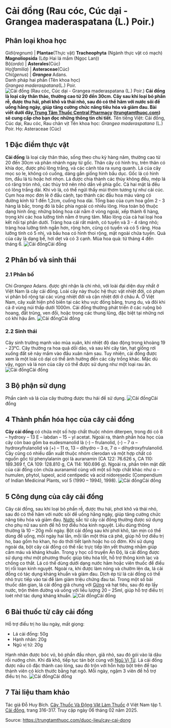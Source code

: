 # Cải đồng (Rau cóc, Cúc dại - Grangea maderaspatana (L.) Poir.)

Phân loại khoa học  
---  
Giới(_regnum_) |  **Plantae**(Thực vật) **Tracheophyta** (Ngành thực vật có mạch) **Magnoliopsida** (Lớp Hai lá mầm (Ngọc Lan))  
Bộ(_ordo_) | **Asterales**(Cúc)  
Họ(_familia_) | **Asteraceae**(Cúc)  
Chi(_genus_) | _**Grangea**_ Adans.  
Danh pháp hai phần (Tên khoa học)  
_Grangea maderaspatana_(L.) Poir.  
![Cải đồng \(Rau cóc, Cúc dại - Grangea maderaspatana \(L.\) Poir.\)](https://trungtamthuoc.com/images/others/cai-dong-1-3007.jpg)
**Cải đồng là loại cây thân thảo, thường cao từ 20 đến 30cm. Cây sau khi loại bỏ phần rễ, được thu hái, phơi khô và thái nhỏ, sau đó có thể hãm với nước sôi để uống hằng ngày, giúp tăng cường chức năng tiêu hóa và giảm đau. Bài viết dưới đây,[Trung Tâm Thuốc Central Pharmacy](https://trungtamthuoc.com/ "Trung Tâm Thuốc Central Pharmacy") ([trungtamthuoc.com](https://trungtamthuoc.com/ "trungtamthuoc.com")) sẽ cung cấp cho bạn đọc những thông tin chi tiết.**
Tên tiếng Việt: Cải đồng, Cúc dại, Rau cóc, Rau chân vịt
Tên khoa học: _Grangea maderaspatana_ (L.) Poir.
Họ: Asteraceae (Cúc)
##  1 Đặc điểm thực vật
**Cải đồng** là loại cây thân thảo, sống theo chu kỳ hàng năm, thường cao từ 20 đến 30cm và phân nhánh ngay từ gốc. Thân cây có hình trụ, trên thân có khía dọc, được phủ lông trắng, và các cành tỏa ra xung quanh.
Lá của cây mọc so le, không có cuống, dáng gần giống hình bầu dục. Gốc lá có hình tim, đầu lá tù hoặc hơi nhọn. Lá được chia thành các thùy không đều, mép lá có răng tròn nhỏ, các thùy trở nên nhỏ dần về phía gốc. Cả hai mặt lá đều có lông trắng dài. Khi vò lá, có thể ngửi thấy mùi thơm tương tự như cải cúc.
Cụm hoa mọc đơn lẻ ở đầu cành, tạo thành các đầu hoa màu vàng có đường kính từ 1 đến 1,2cm, cuống hoa dài. Tổng bao của cụm hoa gồm 2 - 3 hàng lá bắc, trong đó lá bắc phía ngoài có nhiều lông. Hoa toàn bộ thuộc dạng hình ống; những bông hoa cái nằm ở vòng ngoài, xếp thành 6 hàng, trong khi các hoa lưỡng tính nằm ở trung tâm. Mào lông của cả hai loại hoa kết nối tại phần dưới. Tràng hoa cái rất mảnh, có tuyến và 3 - 4 răng nhỏ; tràng hoa lưỡng tính ngắn hơn, rộng hơn, cũng có tuyến và có 5 răng. Hoa lưỡng tính có 5 nhị, và bầu hoa có hình thoi rộng, mặt ngoài chứa tuyến.
Quả của cây là dạng bế, hơi dẹt và có 3 cạnh.
Mùa hoa quả: từ tháng 4 đến tháng 6.
![Cải đồng](https://trungtamthuoc.com/images/item/cai-dong-2.jpg)Cải đồng
##  2 Phân bố và sinh thái
### 2.1 Phân bố
Chi _Grangea_ Adans. được ghi nhận là chi nhỏ, với loài đại diện duy nhất ở Việt Nam là cây cải đồng.
Loài cây này thuộc hệ thực vật nhiệt đới, có phạm vi phân bố rộng tại các vùng nhiệt đới và cận nhiệt đới ở châu Á. Ở Việt Nam, cây xuất hiện phổ biến tại các khu vực đồng bằng, trung du, và đôi khi cả ở vùng núi thấp dưới 1000m. Cải đồng thường phát triển ở các ruộng bỏ hoang, đất trũng, ven đồi, hoặc trong các thung lũng, đặc biệt tại những nơi có khí hậu ẩm.
![Cải đồng](https://trungtamthuoc.com/images/item/cai-dong-8.jpg)Cải đồng
### 2.2 Sinh thái
Cây sinh trưởng mạnh vào mùa xuân, khi nhiệt độ dao động trong khoảng 19 - 23°C. Cây thường ra hoa quả dồi dào, và sau khi cây tàn, hạt giống rơi xuống đất sẽ nảy mầm vào đầu xuân năm sau. Tuy nhiên, cải đồng được xem là một loài cỏ dại có thể ảnh hưởng đến các cây trồng khác. Mặc dù vậy, ngọn và lá non của cây có thể được sử dụng như một loại rau ăn.
![Cải đồng](https://trungtamthuoc.com/images/item/cai-dong-3.jpg)Cải đồng
##  3 Bộ phận sử dụng
Phần cành và lá của cây thường được thu hái để sử dụng.
![Cải đồng](https://trungtamthuoc.com/images/item/cai-dong-4.jpg)Cải đồng
##  4 Thành phần hóa học của cây cải đồng
**Cây cải đồng** có chứa một số hợp chất thuộc nhóm diterpen, trong đó có 8 – hydroxy – 13 E – labdan – 15 – yl acetat. Ngoài ra, thành phần hóa học của cây còn bao gồm ba eudesmanolid là (-) – frulanolid, (-) – 7 α – hydroxyfrulanolid và (+) – 11 α, 13 – dihydro – 3 α, 7 α – dihydroxyfrulanolid. Cây cũng có nhiều dẫn xuất thuộc nhóm clerodan và một hợp chất có nguồn gốc từ phenylalanin gọi là auranamin (CA 122: 76.626 s, CA 110: 189.369 f, CA 109: 128.810 g, CA 114: 160.696 g).
Ngoài ra, phần trên mặt đất của cải đồng còn chứa auranamid cùng với một số hợp chất khác như α – humulen, phytol, lupeol, acid centipedic và acid nidoresedic (Compendium of Indian Medicinal Plants, vol 5 (1990 – 1994), 1998).
![Cải đồng](https://trungtamthuoc.com/images/item/cai-dong-5.jpg)Cải đồng
##  5 Công dụng của cây cải đồng
Cây cải đồng, sau khi loại bỏ phần rễ, được thu hái, phơi khô và thái nhỏ, sau đó có thể hãm với nước sôi để uống hằng ngày, giúp tăng cường chức năng tiêu hóa và giảm đau. [Nước](https://trungtamthuoc.com/hoat-chat/nuoc "Nước") sắc từ cây cải đồng thường được sử dụng cho phụ nữ sau sinh để hỗ trợ điều hòa kinh nguyệt. Liều dùng thông thường là 10 – 20g mỗi ngày.
Bột cải đồng sau khi phơi khô, tán mịn có thể dùng để uống, mỗi ngày hai lần, mỗi lần một thìa cà phê, giúp hỗ trợ điều trị ho, bao gồm ho khan, ho do thời tiết lạnh hoặc ho có đờm. Khi sử dụng ngoài da, bột cây cải đồng có thể rắc trực tiếp lên vết thương nhằm giúp cầm máu và kháng khuẩn.
Trong y học cổ truyền Ấn Độ, lá cải đồng được sử dụng như một phương thuốc giúp tiêu hóa tốt, hỗ trợ thông kinh lạc và chống co thắt. Lá có thể dùng dưới dạng nước hãm hoặc viên thuốc để điều trị rối loạn kinh nguyệt. Ngoài ra, khi được làm nóng và chườm lên da, lá cải đồng có tác dụng kháng khuẩn và giảm đau.
Dịch ép từ lá cải đồng có thể nhỏ trực tiếp vào tai để làm giảm triệu chứng đau tai. Trong một số bài thuốc dân gian, lá cải đồng giã chung với [Gừng](https://trungtamthuoc.com/duoc-lieu/gung-14 "Gừng") và hạt tiêu, sau đó ép lấy nước, trộn thêm đường và uống với liều lượng 20 – 25ml, giúp hỗ trợ điều trị loét nhờ tác dụng kháng khuẩn.
![Cải đồng](https://trungtamthuoc.com/images/item/cai-dong-6.jpg)Cải đồng
##  6 Bài thuốc từ cây cải đồng
Hỗ trợ điều trị ho lâu ngày, mất giọng:
  * Lá cải đồng: 50g
  * Hạnh nhân: 20g
  * Ngũ vị tử: 20g


Hạnh nhân được bóc vỏ, bỏ phần đầu nhọn, giã nhỏ, sau đó gói vào lá dâu rồi nướng chín. Khi đã khô, tiếp tục tán bột cùng với [Ngũ Vị Tử](https://trungtamthuoc.com/duoc-lieu/ngu-vi-tu "Ngũ Vị Tử").
Lá cải đồng được nấu cô đặc thành cao lỏng, sau đó trộn với hỗn hợp bột trên để tạo thành viên có kích thước bằng hạt ngô. Mỗi ngày, ngậm 3 viên để hỗ trợ điều trị ho.
![Cải đồng](https://trungtamthuoc.com/images/item/cai-dong-7.jpg)Cải đồng
##  7 Tài liệu tham khảo
Tác giả Đỗ Huy Bích. [Cây Thuốc Và Động Vật Làm Thuốc](https://trungtamthuoc.com/bai-viet/doc-online-va-tai-mien-phi-pdf-sach-cay-thuoc-va-dong-vat-lam-thuoc-o-viet-nam "Cây Thuốc Và Động Vật Làm Thuốc") ở Việt Nam tập 1. [Cải đồng](https://trungtamthuoc.com/upload/pdf/cay-thuoc-va-dong-vat-lam-thuoc-tap-1-trungtamthuoc.com.pdf), trang 316-317. Truy cập ngày 06 tháng 02 năm 2025.


Source: https://trungtamthuoc.com/duoc-lieu/cay-cai-dong